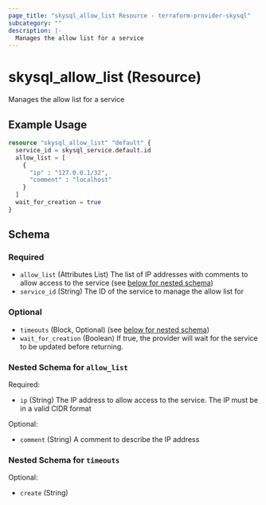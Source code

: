 ```yaml
---
page_title: "skysql_allow_list Resource - terraform-provider-skysql"
subcategory: ""
description: |-
  Manages the allow list for a service
---
```


# skysql_allow_list (Resource)

Manages the allow list for a service

## Example Usage

```terraform
resource "skysql_allow_list" "default" {
  service_id = skysql_service.default.id
  allow_list = [
    {
      "ip" : "127.0.0.1/32",
      "comment" : "localhost"
    }
  ]
  wait_for_creation = true
}
```

<!-- schema generated by tfplugindocs -->
## Schema

### Required

- `allow_list` (Attributes List) The list of IP addresses with comments to allow access to the service (see [below for nested schema](#nestedatt--allow_list))
- `service_id` (String) The ID of the service to manage the allow list for

### Optional

- `timeouts` (Block, Optional) (see [below for nested schema](#nestedblock--timeouts))
- `wait_for_creation` (Boolean) If true, the provider will wait for the service to be updated before returning.

<a id="nestedatt--allow_list"></a>
### Nested Schema for `allow_list`

Required:

- `ip` (String) The IP address to allow access to the service. The IP must be in a valid CIDR format

Optional:

- `comment` (String) A comment to describe the IP address


<a id="nestedblock--timeouts"></a>
### Nested Schema for `timeouts`

Optional:

- `create` (String)
